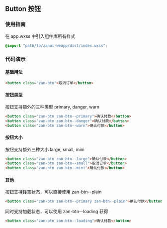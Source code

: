 ## Button 按钮

### 使用指南
在 app.wxss 中引入组件库所有样式
```css
@import "path/to/zanui-weapp/dist/index.wxss";
```

### 代码演示

#### 基础用法
```html
<button class="zan-btn">取消订单</button>
```

#### 按钮类型
按钮支持额外的三种类型 primary, danger, warn
```html
<button class="zan-btn zan-btn--primary">确认付款</button>
<button class="zan-btn zan-btn--danger">确认付款</button>
<button class="zan-btn zan-btn--warn">确认付款</button>
```

#### 按钮大小
按钮支持额外三种大小 large, small, mini
```html
<button class="zan-btn zan-btn--large">确认付款</button>
<button class="zan-btn zan-btn--small">取消订单</button>
<button class="zan-btn zan-btn--mini">确认付款</button>
```

#### 其他
按钮支持镂空状态，可以直接使用 zan-btn--plain
```html
<button class="zan-btn zan-btn--primary zan-btn--plain">确认付款</button>
```
同时支持加载状态，可以使用 zan-btn--loading 获得
```html
<button class="zan-btn zan-btn--loading">确认付款</button>
```

